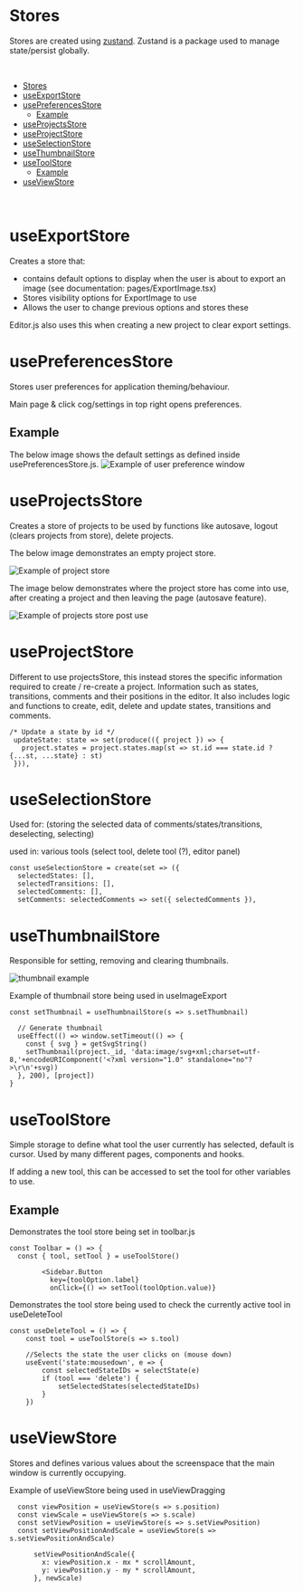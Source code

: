# Stores 

Stores are created using [zustand](https://www.npmjs.com/package/zustand). Zustand is a package used to manage state/persist globally. 

<br>

- [Stores](#stores)
- [useExportStore](#useexportstore)
- [usePreferencesStore](#usepreferencesstore)
  - [Example](#example)
- [useProjectsStore](#useprojectsstore)
- [useProjectStore](#useprojectstore)
- [useSelectionStore](#useselectionstore)
- [useThumbnailStore](#usethumbnailstore)
- [useToolStore](#usetoolstore)
  - [Example](#example-1)
- [useViewStore](#useviewstore)

<br>

# useExportStore

Creates a store that: 
- contains default options to display when the user is about to export an image (see documentation: pages/ExportImage.tsx)
- Stores visibility options for ExportImage to use
- Allows the user to change previous options and stores these

Editor.js also uses this when creating a new project to clear export settings. 

# usePreferencesStore

Stores user preferences for application theming/behaviour. 

Main page & click cog/settings in top right opens preferences.

## Example
The below image shows the default settings as defined inside usePreferencesStore.js.
![Example of user preference window](../images/preferences_exampole.png)


# useProjectsStore

Creates a store of projects to be used by functions like autosave, logout (clears projects from store), delete projects.

The below image demonstrates an empty project store.

![Example of project store](../images/project_store_example.png)

The image below demonstrates where the project store has come into use, after creating a project and then leaving the page (autosave feature).

![Example of projects store post use](../images/project_store_example_two.png)



# useProjectStore

Different to use projectsStore, this instead stores the specific information required to create / re-create a project. Information such as states, transitions, comments and their positions in the editor.
 It also includes logic and functions to create, edit, delete and update states, transitions and comments. 

 ```  
 /* Update a state by id */
  updateState: state => set(produce(({ project }) => {
    project.states = project.states.map(st => st.id === state.id ? {...st, ...state} : st)
  })),
```

# useSelectionStore

Used for: (storing the selected data of comments/states/transitions, deselecting, selecting)

used in: various tools (select tool, delete tool (?), editor panel)

```
const useSelectionStore = create(set => ({
  selectedStates: [],
  selectedTransitions: [],
  selectedComments: [],
  setComments: selectedComments => set({ selectedComments }),
```


# useThumbnailStore

Responsible for setting, removing and clearing thumbnails.

![thumbnail example](../images/thumbnail_example.png)

Example of thumbnail store being used in useImageExport

```
const setThumbnail = useThumbnailStore(s => s.setThumbnail)
```
```
  // Generate thumbnail
  useEffect(() => window.setTimeout(() => {
    const { svg } = getSvgString()
    setThumbnail(project._id, 'data:image/svg+xml;charset=utf-8,'+encodeURIComponent('<?xml version="1.0" standalone="no"?>\r\n'+svg))
  }, 200), [project])
}
```

# useToolStore

Simple storage to define what tool the user currently has selected, default is cursor. Used by many different pages, components and hooks.

If adding a new tool, this can be accessed to set the tool for other variables to use. 

## Example
Demonstrates the tool store being set in toolbar.js
```
const Toolbar = () => {
  const { tool, setTool } = useToolStore()
```
```
        <Sidebar.Button
          key={toolOption.label}
          onClick={() => setTool(toolOption.value)}
```

Demonstrates the tool store being used to check the currently active tool in useDeleteTool
```
const useDeleteTool = () => {
    const tool = useToolStore(s => s.tool)
```
```
    //Selects the state the user clicks on (mouse down)
    useEvent('state:mousedown', e => {
        const selectedStateIDs = selectState(e)
        if (tool === 'delete') {
            setSelectedStates(selectedStateIDs)
        }
    })
```

# useViewStore

Stores and defines various values about the screenspace that the main window is currently occupying. 

Example of useViewStore being used in useViewDragging
```
  const viewPosition = useViewStore(s => s.position)
  const viewScale = useViewStore(s => s.scale)
  const setViewPosition = useViewStore(s => s.setViewPosition)
  const setViewPositionAndScale = useViewStore(s => s.setViewPositionAndScale)
```

```
      setViewPositionAndScale({
        x: viewPosition.x - mx * scrollAmount,
        y: viewPosition.y - my * scrollAmount,
      }, newScale)
```



